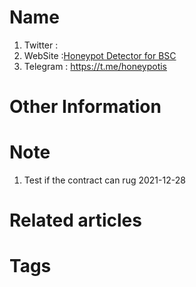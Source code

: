 # Name
1. Twitter : 
2. WebSite :[Honeypot Detector for BSC](https://honeypot.is/index.html)
3. Telegram : https://t.me/honeypotis
# Other Information

# Note 
1. Test if the contract can rug
2021-12-28

# Related articles



# Tags


